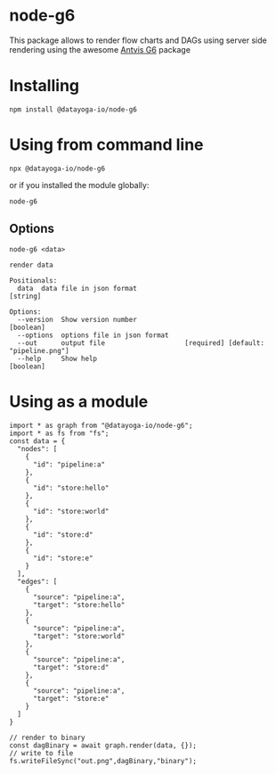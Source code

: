# node-g6

This package allows to render flow charts and DAGs using server side rendering using the awesome [Antvis G6](https://github.com/antvis/G6) package

# Installing

```
npm install @datayoga-io/node-g6
```

# Using from command line

```
npx @datayoga-io/node-g6
```

or if you installed the module globally:

```
node-g6
```

## Options

```
node-g6 <data>

render data

Positionals:
  data  data file in json format                                        [string]

Options:
  --version  Show version number                                       [boolean]
  --options  options file in json format
  --out      output file                    [required] [default: "pipeline.png"]
  --help     Show help                                                 [boolean]
```

# Using as a module

```
import * as graph from "@datayoga-io/node-g6";
import * as fs from "fs";
const data = {
  "nodes": [
    {
      "id": "pipeline:a"
    },
    {
      "id": "store:hello"
    },
    {
      "id": "store:world"
    },
    {
      "id": "store:d"
    },
    {
      "id": "store:e"
    }
  ],
  "edges": [
    {
      "source": "pipeline:a",
      "target": "store:hello"
    },
    {
      "source": "pipeline:a",
      "target": "store:world"
    },
    {
      "source": "pipeline:a",
      "target": "store:d"
    },
    {
      "source": "pipeline:a",
      "target": "store:e"
    }
  ]
}

// render to binary
const dagBinary = await graph.render(data, {});
// write to file
fs.writeFileSync("out.png",dagBinary,"binary");
```
